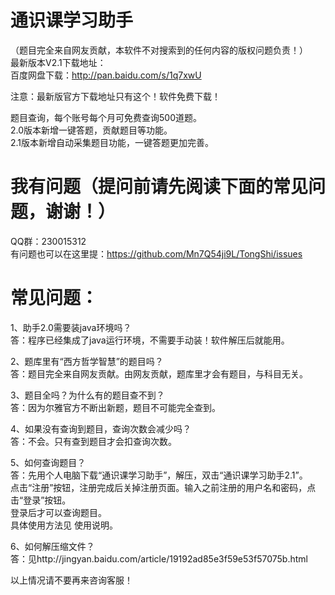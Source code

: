 通识课学习助手
=======
（题目完全来自网友贡献，本软件不对搜索到的任何内容的版权问题负责！）  
最新版本V2.1下载地址：  
百度网盘下载：http://pan.baidu.com/s/1q7xwU  

注意：最新版官方下载地址只有这个！软件免费下载！

题目查询，每个账号每个月可免费查询500道题。  
2.0版本新增一键答题，贡献题目等功能。  
2.1版本新增自动采集题目功能，一键答题更加完善。  

我有问题（提问前请先阅读下面的常见问题，谢谢！）
=======
QQ群：230015312  
有问题也可以在这里提：https://github.com/Mn7Q54ji9L/TongShi/issues  


常见问题：
=======
1、助手2.0需要装java环境吗？  
答：程序已经集成了java运行环境，不需要手动装！软件解压后就能用。  

2、题库里有“西方哲学智慧”的题目吗？  
答：题目完全来自网友贡献。由网友贡献，题库里才会有题目，与科目无关。  

3、题目全吗？为什么有的题目查不到？  
答：因为尔雅官方不断出新题，题目不可能完全查到。  

4、如果没有查询到题目，查询次数会减少吗？  
答：不会。只有查到题目才会扣查询次数。  

5、如何查询题目？  
答：先用个人电脑下载“通识课学习助手”，解压，双击“通识课学习助手2.1”。  
点击“注册”按钮，注册完成后关掉注册页面。输入之前注册的用户名和密码，点击“登录”按钮。  
登录后才可以查询题目。  
具体使用方法见 使用说明。  

6、如何解压缩文件？  
答：见http://jingyan.baidu.com/article/19192ad85e3f59e53f57075b.html  

以上情况请不要再来咨询客服！
